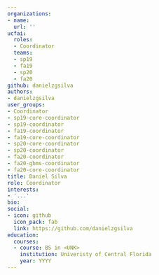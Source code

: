 ```yaml
---
organizations:
- name:
  url: ''
ucfai:
  roles:
  - Coordinator
  teams:
  - sp19
  - fa19
  - sp20
  - fa20
github: danielzgsilva
authors:
- danielzgsilva
user_groups:
- Coordinator
- sp19-core-coordinator
- sp19-coordinator
- fa19-coordinator
- fa19-core-coordinator
- sp20-core-coordinator
- sp20-coordinator
- fa20-coordinator
- fa20-gbms-coordinator
- fa20-core-coordinator
title: Daniel Silva
role: Coordinator
interests:
- '...'
bio:
social:
- icon: github
  icon_pack: fab
  link: https://github.com/danielzgsilva
education:
  courses:
  - course: BS in <UNK>
    institution: Univeristy of Central Florida
    year: YYYY
---
```

